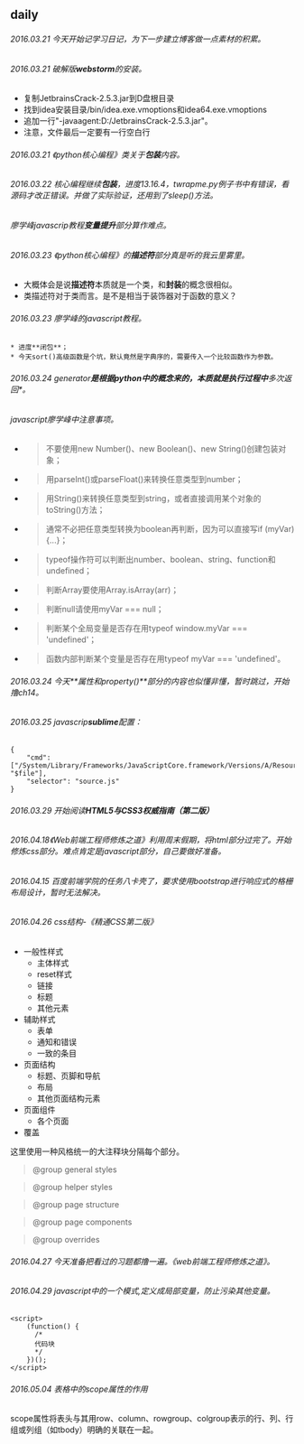 ## daily
###### *2016.03.21* 今天开始记学习日记，为下一步建立博客做一点素材的积累。

###### *2016.03.21* 破解版**webstorm**的安装。
+ 复制JetbrainsCrack-2.5.3.jar到D盘根目录
+ 找到idea安装目录/bin/idea.exe.vmoptions和idea64.exe.vmoptions
+ 追加一行"-javaagent:D:/JetbrainsCrack-2.5.3.jar"。
+ 注意，文件最后一定要有一行空白行

###### *2016.03.21* 《python核心编程》类关于**包装**内容。

###### *2016.03.22* 核心编程继续**包装**，进度13.16.4，twrapme.py例子书中有错误，看源码才改正错误。并做了实际验证，还用到了sleep()方法。

###### 廖学峰javascrip教程**变量提升**部分算作难点。

###### *2016.03.23* 《python核心编程》的**描述符**部分真是听的我云里雾里。
* 大概体会是说**描述符**本质就是一个类，和**封装**的概念很相似。
* 类描述符对于类而言。是不是相当于装饰器对于函数的意义？

###### *2016.03.23*  廖学峰的javascript教程。
    * 进度**闭包**；
    * 今天sort()高级函数是个坑，默认竟然是字典序的，需要传入一个比较函数作为参数。

###### *2016.03.24* *generator**是根据python中的概念来的，本质就是执行过程中**多次返回**。

######  javascript廖学峰中注意事项。
+ >不要使用new Number()、new Boolean()、new String()创建包装对象；
+ >用parseInt()或parseFloat()来转换任意类型到number；
+ >用String()来转换任意类型到string，或者直接调用某个对象的toString()方法；
+ >通常不必把任意类型转换为boolean再判断，因为可以直接写if (myVar) {...}；
+ >typeof操作符可以判断出number、boolean、string、function和undefined；
+ >判断Array要使用Array.isArray(arr)；
+ >判断null请使用myVar === null；
+ >判断某个全局变量是否存在用typeof window.myVar === 'undefined'；
+ >函数内部判断某个变量是否存在用typeof myVar === 'undefined'。

###### *2016.03.24* 今天**属性和property()**部分的内容也似懂非懂，暂时跳过，开始撸ch14。

###### *2016.03.25* javascrip**sublime**配置：

    {
        "cmd": ["/System/Library/Frameworks/JavaScriptCore.framework/Versions/A/Resources/jsc", "$file"],
        "selector": "source.js"
    }

###### *2016.03.29* 开始阅读**HTML5与CSS3权威指南（第二版）**
###### *2016.04.18*《Web前端工程师修炼之道》利用周末假期，将html部分过完了。开始修炼css部分。难点肯定是javascript部分，自己要做好准备。
###### *2016.04.15* 百度前端学院的任务八卡壳了，要求使用bootstrap进行响应式的格栅布局设计，暂时无法解决。
###### *2016.04.26* css结构-《精通CSS第二版》
+ 一般性样式
    + 主体样式
    + reset样式
    + 链接
    + 标题
    + 其他元素
+ 辅助样式
    + 表单
    + 通知和错误
    + 一致的条目
+ 页面结构
    + 标题、页脚和导航
    + 布局
    + 其他页面结构元素
+ 页面组件
    + 各个页面
+ 覆盖

这里使用一种风格统一的大注释块分隔每个部分。

>@group general styles

>@group helper styles

>@group page structure

>@group page components

>@group overrides

###### *2016.04.27* 今天准备把看过的习题都撸一遍。《web前端工程师修炼之道》。
###### *2016.04.29* javascript中的一个模式,定义成局部变量，防止污染其他变量。
    <script>
        (function() {
          /*    
          代码块
          */
        })();
    </script>
###### *2016.05.04* 表格中的scope属性的作用
scope属性将表头与其用row、column、rowgroup、colgroup表示的行、列、行组或列组（如tbody）明确的关联在一起。